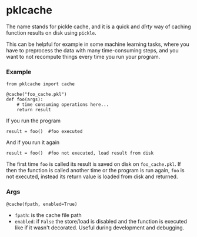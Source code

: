 
# pklcache

The name stands for pickle cache, and it is a quick and *dirty* way of caching function results on disk using `pickle`.

This can be helpful for example in some machine learning tasks, where you have to preprocess the data with many time-consuming steps, and you want to not recompute things every time you run your program. 

### Example
```
from pklcache import cache

@cache("foo_cache.pkl")
def foo(args):
    # time consuming operations here...
    return result
```
If you run the program
```
result = foo()  #foo executed
```
And if you run it again
```
result = foo()  #foo not executed, load result from disk
```

The first time `foo` is called its result is saved on disk on `foo_cache.pkl`. If then the function is called another time or the program is run again, `foo` is not executed, instead its return value is loaded from disk and returned.


### Args

`@cache(fpath, enabled=True)`
- `fpath`: is the cache file path
- `enabled`: if `False` the store/load is disabled and the function is executed like if it wasn't decorated. Useful during development and debugging.  
